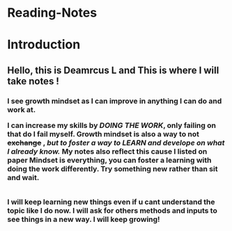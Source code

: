 <h1>Reading-Notes</h1>
<h1>Introduction</h1>
<h2>Hello, this is Deamrcus L and This is where I will take notes !</h2>

<h3>  
I see growth mindset as I can improve in anything I can do and work at.
<Br>

 I can increase my skills by *DOING THE WORK*, only failing on that do I **fail** myself.
Growth mindset is also a way to not ~~exchange~~ , ***but to foster a way to LEARN and develope on what I already know.***
My notes also reflect this cause I listed on paper Mindset is everything, you can foster a learning with doing the work differently. Try something new rather than sit and wait.
  
<Br> 
I will keep learning new things even if u cant understand the topic like I  do now. I will ask for others methods and inputs to see things in a new way. I will keep growing!
</h3> 
